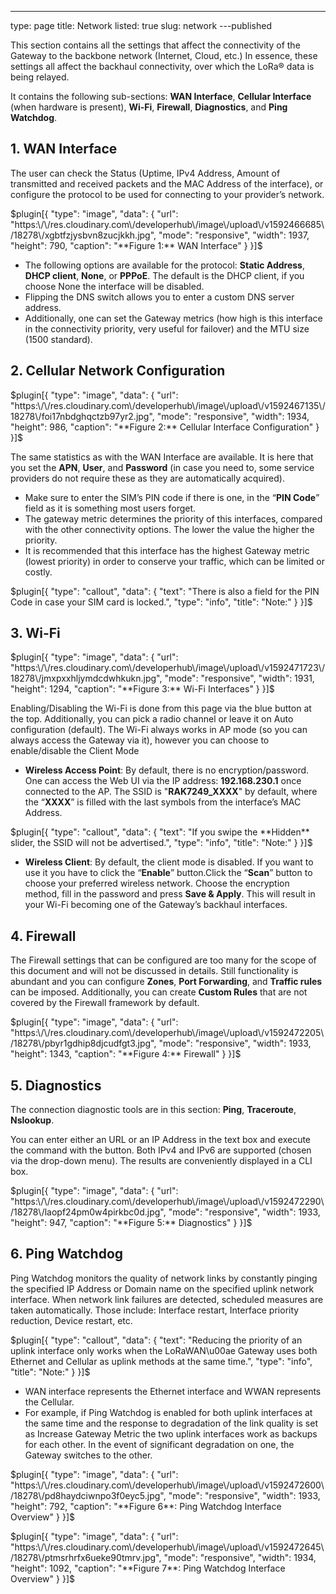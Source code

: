 ---
type: page
title: Network
listed: true
slug: network
---published

This section contains all the settings that affect the connectivity of the Gateway to the backbone network (Internet, Cloud, etc.) In essence, these settings all affect the backhaul connectivity, over which the LoRa® data is being relayed. 

It contains the following sub-sections: **WAN Interface**, **Cellular Interface** (when hardware is present), **Wi-Fi**, **Firewall**, **Diagnostics**, and **Ping Watchdog**.

## 1. WAN Interface

The user can check the Status (Uptime, IPv4 Address, Amount of transmitted and received packets and the MAC Address of the interface), or configure the protocol to be used for connecting to your provider’s network.

$plugin[{
    "type": "image",
    "data": {
        "url": "https:\/\/res.cloudinary.com\/developerhub\/image\/upload\/v1592466685\/18278\/xgbtfzjysbvn8zucjkkh.jpg",
        "mode": "responsive",
        "width": 1937,
        "height": 790,
        "caption": "**Figure 1:** WAN Interface"
    }
}]$

- The following options are available for the protocol: **Static Address**, **DHCP client**, **None**, or **PPPoE**. The default is the DHCP client, if you choose None the interface will be disabled.
- Flipping the DNS switch allows you to enter a custom DNS server address.
- Additionally, one can set the Gateway metrics (how high is this interface in the connectivity priority, very useful for failover) and the MTU size (1500 standard). 

## 2. Cellular Network Configuration

$plugin[{
    "type": "image",
    "data": {
        "url": "https:\/\/res.cloudinary.com\/developerhub\/image\/upload\/v1592467135\/18278\/foi17nbdghqctzb97yr2.jpg",
        "mode": "responsive",
        "width": 1934,
        "height": 986,
        "caption": "**Figure 2:** Cellular Interface Configuration"
    }
}]$

The same statistics as with the WAN Interface are available. It is here that you set the **APN**, **User**, and **Password** (in case you need to, some service providers do not require these as they are automatically acquired).

- Make sure to enter the SIM’s PIN code if there is one, in the “**PIN Code**” field as it is something most users forget.
- The gateway metric determines the priority of this interfaces, compared with the other connectivity options. The lower the value the higher the priority.
- It is recommended that this interface has the highest Gateway metric (lowest priority) in order to conserve your traffic, which can be limited or costly.

$plugin[{
    "type": "callout",
    "data": {
        "text": "There is also a field for the PIN Code in case your SIM card is locked.",
        "type": "info",
        "title": "Note:"
    }
}]$

## 3. Wi-Fi

$plugin[{
    "type": "image",
    "data": {
        "url": "https:\/\/res.cloudinary.com\/developerhub\/image\/upload\/v1592471723\/18278\/jmxpxxhljymdcdwhkukn.jpg",
        "mode": "responsive",
        "width": 1931,
        "height": 1294,
        "caption": "**Figure 3:** Wi-Fi Interfaces"
    }
}]$

Enabling/Disabling the Wi-Fi is done from this page via the blue button
at the top. Additionally, you can pick a radio channel or leave it on Auto
configuration (default). The Wi-Fi always works in AP mode (so you can always
access the Gateway via it), however you can choose to enable/disable the Client
Mode

- **Wireless Access Point**: By default, there is no encryption/password.  One can access the Web UI via the IP address: **192.168.230.1** once connected to the AP. The SSID is "**RAK7249_XXXX**" by default, where the “**XXXX**” is filled with the last symbols from the interface’s
MAC Address.

$plugin[{
    "type": "callout",
    "data": {
        "text": "If you swipe the **Hidden** slider, the SSID will not be advertised.",
        "type": "info",
        "title": "Note:"
    }
}]$

- **Wireless Client**: By default, the client mode is disabled. If you want to use it you have to click the “**Enable**” button.Click the “**Scan**” button to choose your preferred wireless network. Choose the encryption method, fill in the password and press **Save & Apply**. This will result in your Wi-Fi becoming one of the Gateway’s backhaul interfaces.

## 4. Firewall

The Firewall settings that can be configured are too many for the scope of this document and will not be discussed in details. Still functionality is abundant and you can configure **Zones**, **Port Forwarding**, and **Traffic rules** can be imposed. Additionally, you can create **Custom Rules** that are not covered by the Firewall framework by default.

$plugin[{
    "type": "image",
    "data": {
        "url": "https:\/\/res.cloudinary.com\/developerhub\/image\/upload\/v1592472205\/18278\/pbyr1gdhip8djcudfgt3.jpg",
        "mode": "responsive",
        "width": 1933,
        "height": 1343,
        "caption": "**Figure 4:** Firewall"
    }
}]$

## 5. Diagnostics

The connection diagnostic tools are in this section: **Ping**, **Traceroute**, **Nslookup**.

You can enter either an URL or an IP Address in the text box and execute the command with the button. Both IPv4 and IPv6 are supported (chosen via the drop-down menu). The results are conveniently displayed in a CLI box.

$plugin[{
    "type": "image",
    "data": {
        "url": "https:\/\/res.cloudinary.com\/developerhub\/image\/upload\/v1592472290\/18278\/laopf24pm0w4pirkbc0d.jpg",
        "mode": "responsive",
        "width": 1933,
        "height": 947,
        "caption": "**Figure 5:** Diagnostics"
    }
}]$

## 6. Ping Watchdog

Ping Watchdog monitors the quality of network links by constantly pinging the specified IP Address or Domain name on the specified uplink network interface. When network link failures are detected, scheduled measures are taken automatically. Those include: Interface restart, Interface priority reduction, Device restart, etc.

$plugin[{
    "type": "callout",
    "data": {
        "text": "Reducing the priority of an uplink interface only works when the LoRaWAN\u00ae Gateway uses both Ethernet and Cellular as uplink methods at the same time.",
        "type": "info",
        "title": "Note:"
    }
}]$

- WAN interface represents the Ethernet interface and WWAN represents the Cellular.
- For example, if Ping Watchdog is enabled for both uplink interfaces at the same time and the response to degradation of the link quality is set as Increase Gateway Metric the two uplink interfaces work as backups for each other. In the event of significant degradation on one, the Gateway switches to the other.

$plugin[{
    "type": "image",
    "data": {
        "url": "https:\/\/res.cloudinary.com\/developerhub\/image\/upload\/v1592472600\/18278\/pd8haydciwnpo3f0eyc5.jpg",
        "mode": "responsive",
        "width": 1933,
        "height": 792,
        "caption": "**Figure 6**: Ping Watchdog Interface Overview"
    }
}]$

$plugin[{
    "type": "image",
    "data": {
        "url": "https:\/\/res.cloudinary.com\/developerhub\/image\/upload\/v1592472645\/18278\/ptmsrhrfx6ueke90tmrv.jpg",
        "mode": "responsive",
        "width": 1934,
        "height": 1092,
        "caption": "**Figure 7**: Ping Watchdog Interface Overview"
    }
}]$

